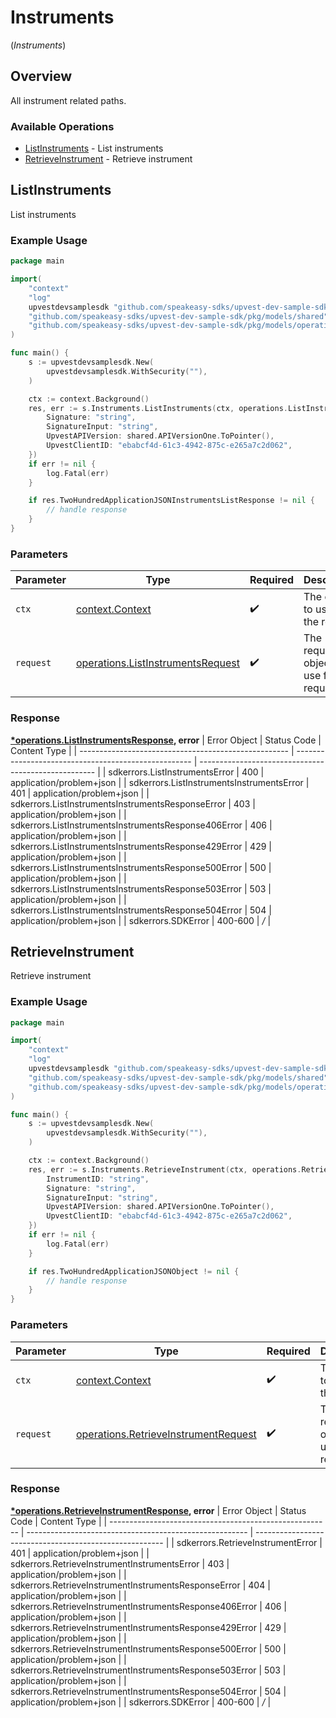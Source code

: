 # Instruments
(*Instruments*)

## Overview

All instrument related paths.

### Available Operations

* [ListInstruments](#listinstruments) - List instruments
* [RetrieveInstrument](#retrieveinstrument) - Retrieve instrument

## ListInstruments

List instruments

### Example Usage

```go
package main

import(
	"context"
	"log"
	upvestdevsamplesdk "github.com/speakeasy-sdks/upvest-dev-sample-sdk"
	"github.com/speakeasy-sdks/upvest-dev-sample-sdk/pkg/models/shared"
	"github.com/speakeasy-sdks/upvest-dev-sample-sdk/pkg/models/operations"
)

func main() {
    s := upvestdevsamplesdk.New(
        upvestdevsamplesdk.WithSecurity(""),
    )

    ctx := context.Background()
    res, err := s.Instruments.ListInstruments(ctx, operations.ListInstrumentsRequest{
        Signature: "string",
        SignatureInput: "string",
        UpvestAPIVersion: shared.APIVersionOne.ToPointer(),
        UpvestClientID: "ebabcf4d-61c3-4942-875c-e265a7c2d062",
    })
    if err != nil {
        log.Fatal(err)
    }

    if res.TwoHundredApplicationJSONInstrumentsListResponse != nil {
        // handle response
    }
}
```

### Parameters

| Parameter                                                                                  | Type                                                                                       | Required                                                                                   | Description                                                                                |
| ------------------------------------------------------------------------------------------ | ------------------------------------------------------------------------------------------ | ------------------------------------------------------------------------------------------ | ------------------------------------------------------------------------------------------ |
| `ctx`                                                                                      | [context.Context](https://pkg.go.dev/context#Context)                                      | :heavy_check_mark:                                                                         | The context to use for the request.                                                        |
| `request`                                                                                  | [operations.ListInstrumentsRequest](../../pkg/models/operations/listinstrumentsrequest.md) | :heavy_check_mark:                                                                         | The request object to use for the request.                                                 |


### Response

**[*operations.ListInstrumentsResponse](../../pkg/models/operations/listinstrumentsresponse.md), error**
| Error Object                                         | Status Code                                          | Content Type                                         |
| ---------------------------------------------------- | ---------------------------------------------------- | ---------------------------------------------------- |
| sdkerrors.ListInstrumentsError                       | 400                                                  | application/problem+json                             |
| sdkerrors.ListInstrumentsInstrumentsError            | 401                                                  | application/problem+json                             |
| sdkerrors.ListInstrumentsInstrumentsResponseError    | 403                                                  | application/problem+json                             |
| sdkerrors.ListInstrumentsInstrumentsResponse406Error | 406                                                  | application/problem+json                             |
| sdkerrors.ListInstrumentsInstrumentsResponse429Error | 429                                                  | application/problem+json                             |
| sdkerrors.ListInstrumentsInstrumentsResponse500Error | 500                                                  | application/problem+json                             |
| sdkerrors.ListInstrumentsInstrumentsResponse503Error | 503                                                  | application/problem+json                             |
| sdkerrors.ListInstrumentsInstrumentsResponse504Error | 504                                                  | application/problem+json                             |
| sdkerrors.SDKError                                   | 400-600                                              | */*                                                  |

## RetrieveInstrument

Retrieve instrument

### Example Usage

```go
package main

import(
	"context"
	"log"
	upvestdevsamplesdk "github.com/speakeasy-sdks/upvest-dev-sample-sdk"
	"github.com/speakeasy-sdks/upvest-dev-sample-sdk/pkg/models/shared"
	"github.com/speakeasy-sdks/upvest-dev-sample-sdk/pkg/models/operations"
)

func main() {
    s := upvestdevsamplesdk.New(
        upvestdevsamplesdk.WithSecurity(""),
    )

    ctx := context.Background()
    res, err := s.Instruments.RetrieveInstrument(ctx, operations.RetrieveInstrumentRequest{
        InstrumentID: "string",
        Signature: "string",
        SignatureInput: "string",
        UpvestAPIVersion: shared.APIVersionOne.ToPointer(),
        UpvestClientID: "ebabcf4d-61c3-4942-875c-e265a7c2d062",
    })
    if err != nil {
        log.Fatal(err)
    }

    if res.TwoHundredApplicationJSONObject != nil {
        // handle response
    }
}
```

### Parameters

| Parameter                                                                                        | Type                                                                                             | Required                                                                                         | Description                                                                                      |
| ------------------------------------------------------------------------------------------------ | ------------------------------------------------------------------------------------------------ | ------------------------------------------------------------------------------------------------ | ------------------------------------------------------------------------------------------------ |
| `ctx`                                                                                            | [context.Context](https://pkg.go.dev/context#Context)                                            | :heavy_check_mark:                                                                               | The context to use for the request.                                                              |
| `request`                                                                                        | [operations.RetrieveInstrumentRequest](../../pkg/models/operations/retrieveinstrumentrequest.md) | :heavy_check_mark:                                                                               | The request object to use for the request.                                                       |


### Response

**[*operations.RetrieveInstrumentResponse](../../pkg/models/operations/retrieveinstrumentresponse.md), error**
| Error Object                                            | Status Code                                             | Content Type                                            |
| ------------------------------------------------------- | ------------------------------------------------------- | ------------------------------------------------------- |
| sdkerrors.RetrieveInstrumentError                       | 401                                                     | application/problem+json                                |
| sdkerrors.RetrieveInstrumentInstrumentsError            | 403                                                     | application/problem+json                                |
| sdkerrors.RetrieveInstrumentInstrumentsResponseError    | 404                                                     | application/problem+json                                |
| sdkerrors.RetrieveInstrumentInstrumentsResponse406Error | 406                                                     | application/problem+json                                |
| sdkerrors.RetrieveInstrumentInstrumentsResponse429Error | 429                                                     | application/problem+json                                |
| sdkerrors.RetrieveInstrumentInstrumentsResponse500Error | 500                                                     | application/problem+json                                |
| sdkerrors.RetrieveInstrumentInstrumentsResponse503Error | 503                                                     | application/problem+json                                |
| sdkerrors.RetrieveInstrumentInstrumentsResponse504Error | 504                                                     | application/problem+json                                |
| sdkerrors.SDKError                                      | 400-600                                                 | */*                                                     |
